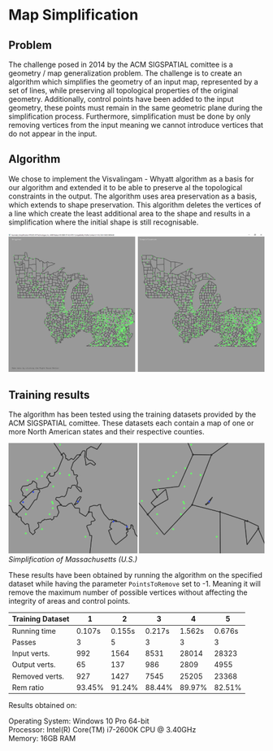 # Map Simplification

## Problem
The challenge posed in 2014 by the ACM SIGSPATIAL comittee is a geometry / map generalization problem. The challenge is to create an algorithm which simplifies the geometry of an input map, represented by a set of lines, while preserving all topological properties of the original geometry. Additionally, control points have been added to the input geometry, these points must remain in the same geometric plane during the simplification process. Furthermore, simplification must be done by only removing vertices from the input meaning we cannot introduce vertices that do not appear in the input.

## Algorithm
We chose to implement the Visvalingam - Whyatt algorithm as a basis for our algorithm and extended it to be able to preserve al the topological constraints in the output. The algorithm uses area preservation as a basis, which extends to shape preservation. This algorithm deletes the vertices of a line which create the least additional area to the shape and results in a simplification where the initial shape is still recognisable. 

![Simplification of Massachusetts (U.S.)](figures/simplification_full.png)

## Training results
The algorithm has been tested using the training
datasets provided by the ACM SIGSPATIAL
comittee. These datasets each contain a map
of one or more North American states and their
respective counties.

![Simplification of Massachusetts (U.S.)](figures/simplification.png)
*Simplification of Massachusetts (U.S.)*

These results have been obtained by running the algorithm on the specified dataset while having the parameter
`PointsToRemove` set to -1. Meaning it will remove the maximum number of possible vertices without affecting the integrity of areas and control points.


| Training Dataset | 1      | 2      | 3      | 4      | 5      |
|------------------|--------|--------|--------|--------|--------|
| Running time     | 0.107s | 0.155s | 0.217s | 1.562s | 0.676s |
| Passes           | 3      | 5      | 3      | 3      | 3      |
| Input verts.     | 992    | 1564   | 8531   | 28014  | 28323  |
| Output verts.    | 65     | 137    | 986    | 2809   | 4955   |
| Removed verts.   | 927    | 1427   | 7545   | 25205  | 23368  |
| Rem ratio        | 93.45% | 91.24% | 88.44% | 89.97% | 82.51% |

Results obtained on:

Operating System: Windows 10 Pro 64-bit<br/>
Processor: Intel(R) Core(TM) i7-2600K CPU @ 3.40GHz<br/>
Memory: 16GB RAM<br/>
